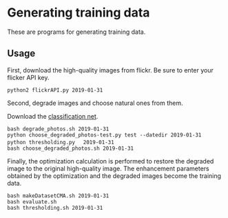 # Generating training data
These are programs for generating training data.

## Usage 
First, download the high-quality images from flickr. Be sure to enter your flicker API key.

	python2 flickrAPI.py 2019-01-31

Second, degrade images and choose natural ones from them.

Download the [classification net](https://waseda.box.com/s/bq9oy7ep8utfybn8007dw55amtsiumxh).

	bash degrade_photos.sh 2019-01-31
	python choose_degraded_photos-test.py test --datedir 2019-01-31
	python thresholding.py　 2019-01-31
	bash choose_degraded_photos.sh 2019-01-31

Finally, the optimization calculation is performed to restore the degraded image to the original high-quality image. The enhancement parameters obtained by the optimization and the degraded images become the training data.

	bash makeDatasetCMA.sh 2019-01-31
	bash evaluate.sh
	bash thresholding.sh 2019-01-31
